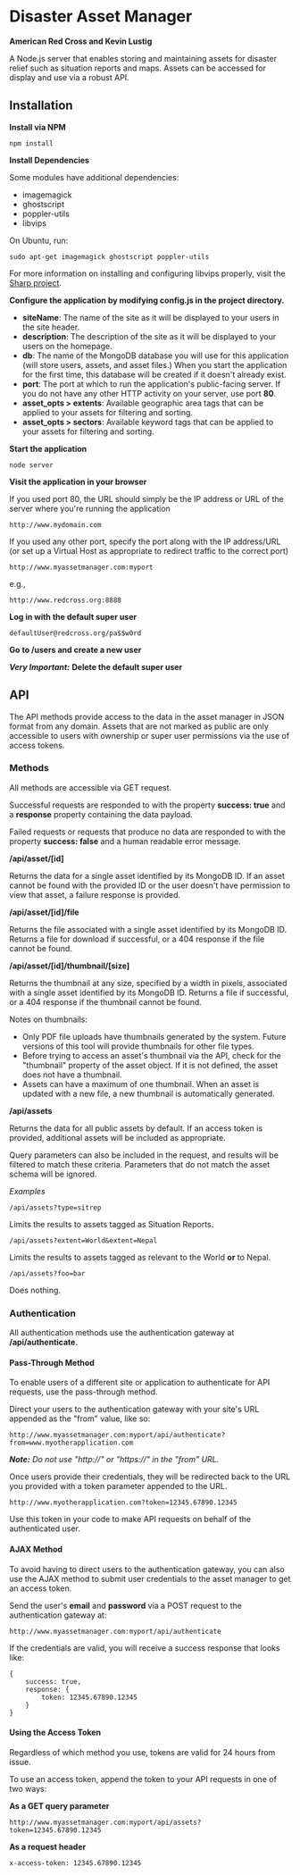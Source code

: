 # Disaster Asset Manager

**American Red Cross and Kevin Lustig**

A Node.js server that enables storing and maintaining assets for disaster relief such as situation reports and maps. Assets can be accessed for display and use via a robust API.

## Installation

**Install via NPM**

```console
npm install
```

**Install Dependencies**

Some modules have additional dependencies:

* imagemagick
* ghostscript
* poppler-utils
* libvips

On Ubuntu, run:

```console
sudo apt-get imagemagick ghostscript poppler-utils
```

For more information on installing and configuring libvips properly, visit the [Sharp project](http://sharp.dimens.io/en/stable/install/).

**Configure the application by modifying config.js in the project directory.**

* **siteName**: The name of the site as it will be displayed to your users in the site header.
* **description**: The description of the site as it will be displayed to your users on the homepage.
* **db**: The name of the MongoDB database you will use for this application (will store users, assets, and asset files.) When you start the application for the first time, this database will be created if it doesn't already exist.
* **port**: The port at which to run the application's public-facing server. If you do not have any other HTTP activity on your server, use port **80**. 
* **asset_opts > extents**: Available geographic area tags that can be applied to your assets for filtering and sorting. 
* **asset_opts > sectors**: Available keyword tags that can be applied to your assets for filtering and sorting.

**Start the application**

```console
node server
```

**Visit the application in your browser**

If you used port 80, the URL should simply be the IP address or URL of the server where you're running the application

```console
http://www.mydomain.com
```

If you used any other port, specify the port along with the IP address/URL (or set up a Virtual Host as appropriate to redirect traffic to the correct port)

```console
http://www.myassetmanager.com:myport
```

e.g.,

```console
http://www.redcross.org:8888
```

**Log in with the default super user**

```console
defaultUser@redcross.org/pa$$w0rd
```

**Go to /users and create a new user**

***Very Important:*** **Delete the default super user**

## API

The API methods provide access to the data in the asset manager in JSON format from any domain. Assets that are not marked as public are only accessible to users with ownership or super user permissions via the use of access tokens.

### Methods

All methods are accessible via GET request. 

Successful requests are responded to with the property **success: true** and a **response** property containing the data payload.

Failed requests or requests that produce no data are responded to with the property **success: false** and a human readable error message. 

**/api/asset/[id]**

Returns the data for a single asset identified by its MongoDB ID. If an asset cannot be found with the provided ID or the user doesn't have permission to view that asset, a failure response is provided.

**/api/asset/[id]/file**

Returns the file associated with a single asset identified by its MongoDB ID. Returns a file for download if successful, or a 404 response if the file cannot be found. 

**/api/asset/[id]/thumbnail/[size]**

Returns the thumbnail at any size, specified by a width in pixels, associated with a single asset identified by its MongoDB ID. Returns a file if successful, or a 404 response if the thumbnail cannot be found. 

Notes on thumbnails:

* Only PDF file uploads have thumbnails generated by the system. Future versions of this tool will provide thumbnails for other file types.
* Before trying to access an asset's thumbnail via the API, check for the "thumbnail" property of the asset object. If it is not defined, the asset does not have a thumbnail.
* Assets can have a maximum of one thumbnail. When an asset is updated with a new file, a new thumbnail is automatically generated.

**/api/assets**

Returns the data for all public assets by default. If an access token is provided, additional assets will be included as appropriate. 

Query parameters can also be included in the request, and results will be filtered to match these criteria. Parameters that do not match the asset schema will be ignored.

*Examples* 

```console
/api/assets?type=sitrep 
```

Limits the results to assets tagged as Situation Reports. 

```console
/api/assets?extent=World&extent=Nepal 
```

Limits the results to assets tagged as relevant to the World **or** to Nepal. 

```console
/api/assets?foo=bar 
```

Does nothing.

### Authentication

All authentication methods use the authentication gateway at **/api/authenticate**.

#### Pass-Through Method

To enable users of a different site or application to authenticate for API requests, use the pass-through method. 

Direct your users to the authentication gateway with your site's URL appended as the "from" value, like so:

```console
http://www.myassetmanager.com:myport/api/authenticate?from=www.myotherapplication.com
```

***Note:*** *Do not use "http://" or "https://" in the "from" URL.*

Once users provide their credentials, they will be redirected back to the URL you provided with a token parameter appended to the URL. 

```console
http://www.myotherapplication.com?token=12345.67890.12345
```

Use this token in your code to make API requests on behalf of the authenticated user.

#### AJAX Method

To avoid having to direct users to the authentication gateway, you can also use the AJAX method to submit user credentials to the asset manager to get an access token. 

Send the user's **email** and **password** via a POST request to the authentication gateway at:

```console
http://www.myassetmanager.com:myport/api/authenticate
```

If the credentials are valid, you will receive a success response that looks like:

```console
{
	success: true,
	response: {
		token: 12345.67890.12345
	}
}
```

#### Using the Access Token

Regardless of which method you use, tokens are valid for 24 hours from issue. 

To use an access token, append the token to your API requests in one of two ways:

**As a GET query parameter**

```console
http://www.myassetmanager.com:myport/api/assets?token=12345.67890.12345
```

**As a request header**

```console
x-access-token: 12345.67890.12345
```
